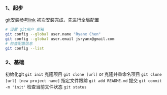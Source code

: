 ### 1、起步
[git安装参考link](https://git-scm.com/book/zh/v2/%E8%B5%B7%E6%AD%A5-%E5%AE%89%E8%A3%85-Git)
初次安装完成，先进行全局配置
```sh
# 设置 git用户 邮箱
git config --global user.name "Ryanx Chen"
git config --global user.email jsryanx@gmail.com
# 检查配置信息
git config --list
```
### 2、基础
初始化git `git init`
克隆项目 `git clone [url]` or 克隆并重命名项目 `git clone [url] [new project name]`
指定文件跟踪 `git add README.md`
提交 `git commit -m 'init'`
检查当前文件状态 `git status`
